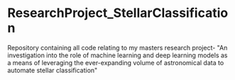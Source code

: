 # ResearchProject_StellarClassification
Repository containing all code relating to my masters research project- "An investigation into the role of machine learning and deep learning models as a means of leveraging the ever-expanding volume of astronomical data to automate stellar classification"
